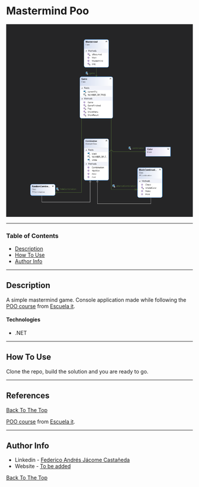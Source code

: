 # Mastermind Poo

![Project Image](./ClassDiagram.png)

---

### Table of Contents

- [Description](#description)
- [How To Use](#how-to-use)
- [Author Info](#author-info)

---

## Description

A simple mastermind game. Console application made while following the [POO course](https://escuela.it/cursos/programacion-orientada-a-objetos/estudiar) from  [Escuela it](https://escuela.it/).

#### Technologies

- .NET


---

## How To Use

Clone the repo, build the solution and you are ready to go.


---

## References
[Back To The Top](#read-me-template)

[POO course](https://escuela.it/cursos/programacion-orientada-a-objetos/estudiar) from  [Escuela it](https://escuela.it/).

---

## Author Info

- Linkedin - [Federico Andrés Jácome Castañeda](https://www.linkedin.com/in/federicojacome/)
- Website - [To be added](https://github.com/federocky)

[Back To The Top](#read-me-template)

